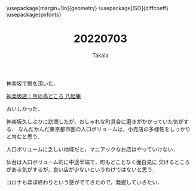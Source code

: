 ﻿---
title: 20220703
yesterday: 20220702
tomorrow: 20220704
days: 919
author: Takala
header-includes:
  - \usepackage[margin=1in]{geometry}
  - \usepackage[ISO]{diffcoeff}
  - \usepackage{pxfonts}
---


神楽坂で鴨を頂いた．

[神楽坂店｜京の鳥どころ 八起庵](https://www.hachikian.com/shop/kagurazaka.html)


おいしかった．

神楽坂久しぶりに訪問したが，おしゃれな町具合に磨きがかかっていた気がする．
なんだかんだ東京都市圏の人口ボリュームは，小売店の多様性をしっかりと育むと思う．

人口ボリュームに乏しい地域だと，マニアックなお店はやっていけない．


仙台は人口ボリューム的に中途半端で，町もどことなく面白見に
欠けるところがある気がするが，良い店が少ないというわけではないと思う．


コロナもほぼ終わりという感がでてきたので，発掘していきたい．

